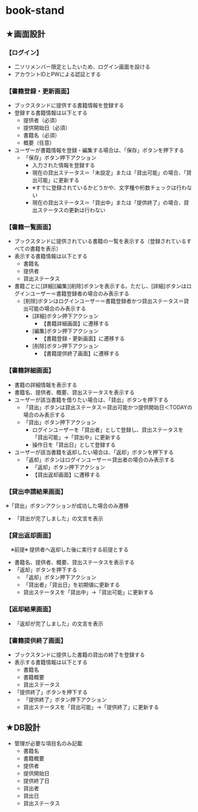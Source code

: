 # book-stand
## ★画面設計	
###	【ログイン】
 - 二ソリメンバー限定としたいため、ログイン画面を設ける
 - アカウントIDとPWによる認証とする
	
###	【書籍登録・更新画面】
- ブックスタンドに提供する書籍情報を登録する
- 登録する書籍情報は以下とする
	 - 提供者（必須）
 	- 提供開始日（必須）
 	- 書籍名（必須）
 	- 概要（任意）
- ユーザーが書籍情報を登録・編集する場合は、「保存」ボタンを押下する
	- 「保存」ボタン押下アクション 
	 	- 入力された情報を登録する
		- 現在の貸出ステータス＝「未設定」または「貸出可能」の場合、「貸出可能」に更新する
		- ※すでに登録されているかどうかや、文字種や桁数チェックは行わない
		- 現在の貸出ステータス＝「貸出中」または「提供終了」の場合、貸出ステータスの更新は行わない
	
###	【書籍一覧画面】
- ブックスタンドに提供されている書籍の一覧を表示する（登録されているすべての書籍を表示）
- 表示する書籍情報は以下とする
	- 書籍名
 	- 提供者
 	- 貸出ステータス
- 書籍ごとに[詳細][編集][削除]ボタンを表示する。ただし、[詳細]ボタンはログインユーザー＝書籍登録者の場合のみ表示する
	- [削除]ボタンはログインユーザー＝書籍登録者かつ貸出ステータス＝貸出可能の場合のみ表示する
		- [詳細]ボタン押下アクション 
			- 【書籍詳細画面】に遷移する
		- [編集]ボタン押下アクション 
			- 【書籍登録・更新画面】に遷移する
		- [削除]ボタン押下アクション  
			- 【書籍提供終了画面】に遷移する
	
###	【書籍詳細画面】
- 書籍の詳細情報を表示する
- 書籍名、提供者、概要、貸出ステータスを表示する
- ユーザーが該当書籍を借りたい場合は、「貸出」ボタンを押下する
	- 「貸出」ボタンは貸出ステータス＝貸出可能かつ提供開始日＜TODAYの場合のみ表示する
	- 「貸出」ボタン押下アクション
		- ログインユーザーを「貸出者」として登録し、貸出ステータスを「貸出可能」→「貸出中」に更新する
		- 操作日を「貸出日」として登録する
- ユーザーが該当書籍を返却したい場合は、「返却」ボタンを押下する
	- 「返却」ボタンはログインユーザー＝貸出者の場合のみ表示する
 		- 「返却」ボタン押下アクション
		- 【貸出返却画面】に遷移する
	
###	【貸出申請結果画面】
※「貸出」ボタンアクションが成功した場合のみ遷移
- 「貸出が完了しました」の文言を表示
	
###	【貸出返却画面】
　※前提※ 提供者へ返却した後に実行する前提とする
- 書籍名、提供者、概要、貸出ステータスを表示する
- 「返却」ボタンを押下する
	- 「返却」ボタン押下アクション
	- 「貸出者」「貸出日」を初期値に更新する
	- 貸出ステータスを「貸出中」→「貸出可能」に更新する
	
###	【返却結果画面】
- 「返却が完了しました」の文言を表示
	
###	【書籍提供終了画面】
- ブックスタンドに提供した書籍の貸出の終了を登録する
- 表示する書籍情報は以下とする
	- 書籍名
	- 書籍概要
	- 貸出ステータス
- 「提供終了」ボタンを押下する
	- 「提供終了」ボタン押下アクション
	- 貸出ステータスを「貸出可能」→「提供終了」に更新する
	
## ★DB設計	
- 管理が必要な項目名のみ記載
	- 書籍名
	- 書籍概要
	- 提供者
	- 提供開始日
	- 提供終了日
	- 貸出者
	- 貸出日
	- 貸出ステータス
